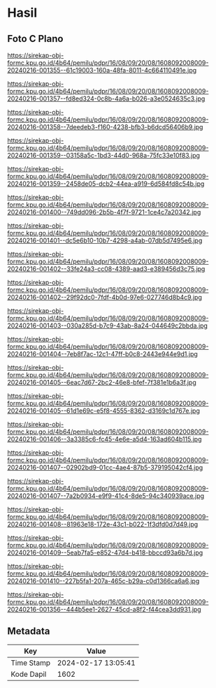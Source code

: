 # Hasil

## Foto C Plano

https://sirekap-obj-formc.kpu.go.id/4b64/pemilu/pdpr/16/08/09/20/08/1608092008009-20240216-001355--61c19003-160a-48fa-8011-4c664110491e.jpg

https://sirekap-obj-formc.kpu.go.id/4b64/pemilu/pdpr/16/08/09/20/08/1608092008009-20240216-001357--fd8ed324-0c8b-4a6a-b026-a3e0524635c3.jpg

https://sirekap-obj-formc.kpu.go.id/4b64/pemilu/pdpr/16/08/09/20/08/1608092008009-20240216-001358--7deedeb3-f160-4238-bfb3-b6dcd56406b9.jpg

https://sirekap-obj-formc.kpu.go.id/4b64/pemilu/pdpr/16/08/09/20/08/1608092008009-20240216-001359--03158a5c-1bd3-44d0-968a-75fc33e10f83.jpg

https://sirekap-obj-formc.kpu.go.id/4b64/pemilu/pdpr/16/08/09/20/08/1608092008009-20240216-001359--2458de05-dcb2-44ea-a919-6d584fd8c54b.jpg

https://sirekap-obj-formc.kpu.go.id/4b64/pemilu/pdpr/16/08/09/20/08/1608092008009-20240216-001400--749dd096-2b5b-4f7f-9721-1ce4c7a20342.jpg

https://sirekap-obj-formc.kpu.go.id/4b64/pemilu/pdpr/16/08/09/20/08/1608092008009-20240216-001401--dc5e6b10-10b7-4298-a4ab-07db5d7495e6.jpg

https://sirekap-obj-formc.kpu.go.id/4b64/pemilu/pdpr/16/08/09/20/08/1608092008009-20240216-001402--33fe24a3-cc08-4389-aad3-e389456d3c75.jpg

https://sirekap-obj-formc.kpu.go.id/4b64/pemilu/pdpr/16/08/09/20/08/1608092008009-20240216-001402--29f92dc0-7fdf-4b0d-97e6-027746d8b4c9.jpg

https://sirekap-obj-formc.kpu.go.id/4b64/pemilu/pdpr/16/08/09/20/08/1608092008009-20240216-001403--030a285d-b7c9-43ab-8a24-044649c2bbda.jpg

https://sirekap-obj-formc.kpu.go.id/4b64/pemilu/pdpr/16/08/09/20/08/1608092008009-20240216-001404--7eb8f7ac-12c1-47ff-b0c8-2443e944e9d1.jpg

https://sirekap-obj-formc.kpu.go.id/4b64/pemilu/pdpr/16/08/09/20/08/1608092008009-20240216-001405--6eac7d67-2bc2-46e8-bfef-7f381e1b6a3f.jpg

https://sirekap-obj-formc.kpu.go.id/4b64/pemilu/pdpr/16/08/09/20/08/1608092008009-20240216-001405--61d1e69c-e5f8-4555-8362-d3169c1d767e.jpg

https://sirekap-obj-formc.kpu.go.id/4b64/pemilu/pdpr/16/08/09/20/08/1608092008009-20240216-001406--3a3385c6-fc45-4e6e-a5d4-163ad604b115.jpg

https://sirekap-obj-formc.kpu.go.id/4b64/pemilu/pdpr/16/08/09/20/08/1608092008009-20240216-001407--02902bd9-01cc-4ae4-87b5-379195042cf4.jpg

https://sirekap-obj-formc.kpu.go.id/4b64/pemilu/pdpr/16/08/09/20/08/1608092008009-20240216-001407--7a2b0934-e9f9-41c4-8de5-94c340939ace.jpg

https://sirekap-obj-formc.kpu.go.id/4b64/pemilu/pdpr/16/08/09/20/08/1608092008009-20240216-001408--81963e18-172e-43c1-b022-1f3dfd0d7d49.jpg

https://sirekap-obj-formc.kpu.go.id/4b64/pemilu/pdpr/16/08/09/20/08/1608092008009-20240216-001409--5eab7fa5-e852-47d4-b418-bbccd93a6b7d.jpg

https://sirekap-obj-formc.kpu.go.id/4b64/pemilu/pdpr/16/08/09/20/08/1608092008009-20240216-001410--227b5fa1-207a-465c-b29a-c0d1366ca6a6.jpg

https://sirekap-obj-formc.kpu.go.id/4b64/pemilu/pdpr/16/08/09/20/08/1608092008009-20240216-001356--444b5ee1-2627-45cd-a8f2-f44cea3dd931.jpg


## Metadata

| Key        | Value               |
| ---------- | ------------------- |
| Time Stamp | 2024-02-17 13:05:41 |
| Kode Dapil | 1602                |



